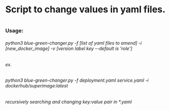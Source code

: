 # Script to change values in yaml files. 
#
### Usage: 
###### python3 blue-green-changer.py -f [list of yaml files to amend] -i [new_docker_image] -v [version label key --default is 'role']
###### ex. 
###### python3 blue-green-changer.py -f deployment.yaml service.yaml -i dockerhub/superimage:latest
######
###### recursively searching and changing key:value pair in *.yaml 
